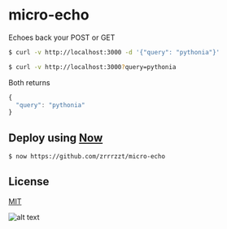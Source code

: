 # micro-echo
Echoes back your POST or GET

```sh
$ curl -v http://localhost:3000 -d '{"query": "pythonia"}'
```

```sh
$ curl -v http://localhost:3000?query=pythonia
```

Both returns

```JavaScript
{
  "query": "pythonia"
}
```

## Deploy using [Now](https://zeit.co/now)

```sh
$ now https://github.com/zrrrzzt/micro-echo
```

## License
[MIT](LICENSE)

![alt text](https://robots.kebabstudios.party/micro-echo.png "Robohash image of micro-echo")